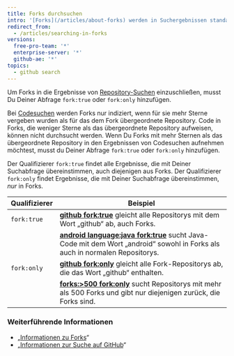 ```yaml
---
title: Forks durchsuchen
intro: '[Forks](/articles/about-forks) werden in Suchergebnissen standardmäßig nicht berücksichtigt. Du kannst aber wählen, dass Forks in Repository-Suchen und, sofern sie bestimmte Kriterien erfüllen, auch in Codesuchen eingeschlossen werden.'
redirect_from:
  - /articles/searching-in-forks
versions:
  free-pro-team: '*'
  enterprise-server: '*'
  github-ae: '*'
topics:
  - github search
---
```


Um Forks in die Ergebnisse von [Repository-Suchen](/articles/searching-for-repositories) einzuschließen, musst Du Deiner Abfrage `fork:true` oder `fork:only` hinzufügen.

Bei [Codesuchen](/articles/searching-code) werden Forks nur indiziert, wenn für sie mehr Sterne vergeben wurden als für das dem Fork übergeordnete Repository. Code in Forks, die weniger Sterne als das übergeordnete Repository aufweisen, können nicht durchsucht werden. Wenn Du Forks mit mehr Sternen als das übergeordnete Repository in den Ergebnissen von Codesuchen aufnehmen möchtest, musst du Deiner Abfrage `fork:true` oder `fork:only` hinzufügen.

Der Qualifizierer `fork:true` findet alle Ergebnisse, die mit Deiner Suchabfrage übereinstimmen, auch diejenigen aus Forks. Der Qualifizierer `fork:only` findet Ergebnisse, die mit Deiner Suchabfrage übereinstimmen, _nur_ in Forks.

| Qualifizierer | Beispiel                                                                                                                                                                                                  |
| ------------- | --------------------------------------------------------------------------------------------------------------------------------------------------------------------------------------------------------- |
| `fork:true`   | [**github fork:true**](https://github.com/search?q=github+fork%3Atrue&type=Repositories) gleicht alle Repositorys mit dem Wort „github“ ab, auch Forks.                                                   |
|               | [**android language:java fork:true**](https://github.com/search?q=android+language%3Ajava+fork%3Atrue&type=Code) sucht Java-Code mit dem Wort „android“ sowohl in Forks als auch in normalen Repositorys. |
| `fork:only`   | [**github fork:only**](https://github.com/search?q=github+fork%3Aonly&type=Repositories) gleicht alle Fork-Repositorys ab, die das Wort „github“ enthalten.                                               |
|               | [**forks:>500 fork:only**](https://github.com/search?q=forks%3A%3E500+fork%3Aonly&type=Repositories) sucht Repositorys mit mehr als 500 Forks und gibt nur diejenigen zurück, die Forks sind.             |

### Weiterführende Informationen

- „[Informationen zu Forks](/articles/about-forks)“
- „[Informationen zur Suche auf GitHub](/articles/about-searching-on-github)“
